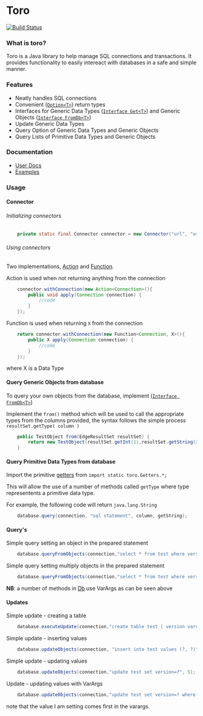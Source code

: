 # Toro


[![Build Status](https://travis-ci.org/nhibberd/toro.png)](https://travis-ci.org/nhibberd/toro)

### What is toro?

Toro is a Java library to help manage SQL connections and transactions. It provides functionality to easily intereact with databases in a safe and simple manner.


### Features

* Neatly handles SQL connections
* Convenient ([`Option<T>`](https://github.com/nhibberd/toro/blob/master/src/main/java/toro/Option.java)) return types
* Interfaces for Generic Data Types ([`Interface Get<T>`](https://github.com/nhibberd/toro/blob/master/src/main/java/toro/Get.java)) and Generic Objects ([`Interface FromDb<T>`](https://github.com/nhibberd/toro/blob/master/src/main/java/toro/FromDb.java))
* Update Generic Data Types
* Query Option of Generic Data Types and Generic Objects
* Query Lists of Primitive Data Types and Generic Objects


### Documentation

* [User Docs]()
* [Examples](https://github.com/nhibberd/toro/blob/master/src/main/java/example/Example.java)


### Usage
#### Connector

###### Initializing connectors
```Java
    private static final Connector connector = new Connector("url", "username", "password");
````

###### Using connectors
Two implementations, [Action](https://github.com/nhibberd/toro/blob/master/src/main/java/toro/Action.java) and [Function](https://github.com/nhibberd/toro/blob/master/src/main/java/toro/Function.java).

Action is used when not returning anything from the connection
```Java
    connector.withConnection(new Action<Connection>(){
        public void apply(Connection connection) {
            //code
        }
    });
````

Function is used when returning `X` from the connection
```Java
    return connector.withConnection(new Function<Connection, X>(){
        public X apply(Connection connection) {
            //code
        }
    });
````
where X is a Data Type

#### Query Generic Objects from database

To query your own objects from the database, implement ([`Interface FromDb<T>`](https://github.com/nhibberd/toro/blob/master/src/main/java/toro/FromDb.java))

Implement the `from()` method which will be used to call the appropriate types from the columns provided, the syntax follows
the simple process ` resultSet.getType( column )  `

```Java
    public TestObject from(EdgeResultSet resultSet) {
        return new TestObject(resultSet.getInt(1),resultSet.getString(2));
    }
````

#### Query Primitive Data Types from database

Import the primitive [getters](https://github.com/nhibberd/toro/blob/master/src/main/java/toro/Getters.java) from `import static toro.Getters.*;`

This will allow the use of a number of methods called `getType` where type representents a primitive data type.

For example, the following code will return `java.lang.String`

```Java
    database.query(connection, "sql statement", column, getString);
````

#### Query's

Simple query setting an object in the prepared statement

```Java
    database.queryFromObjects(connection,"select * from test where version=?", getString, 1);
```

Simple query setting multiply objects in the prepared statement

```Java
    database.queryFromObjects(connection,"select * from test where version=? and second=?", getString, 1, "one");
```

**NB**: a number of methods in [Db](https://github.com/nhibberd/toro/blob/master/src/main/java/toro/Db.java) use VarArgs as can be seen above


#### Updates

Simple update - creating a table

```Java
    database.executeUpdate(connection,"create table test ( version varchar(10), second varchar(255) )");
```

Simple update - inserting values

```Java
    database.updateObjects(connection, "insert into test values (?, ?)", 1, "foo");
```

Simple update - updating values

```Java
    database.updateObjects(connection,"update test set version=?", 5);
```


Update - updating values with VarArgs

```Java
    database.updateObjects(connection,"update test set version=? where second=?", 5, "foo");
```

note that the value I am setting comes first in the varargs.


